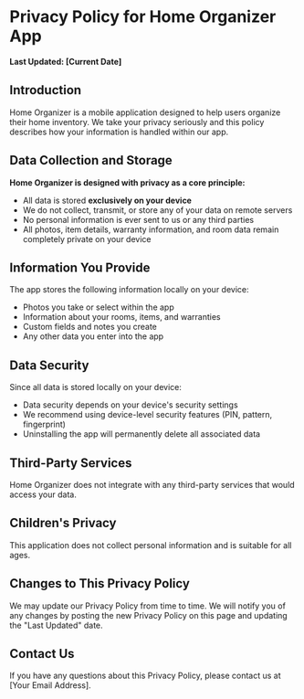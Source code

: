 # Privacy Policy for Home Organizer App

**Last Updated: [Current Date]**

## Introduction

Home Organizer is a mobile application designed to help users organize their home inventory. We take your privacy seriously and this policy describes how your information is handled within our app.

## Data Collection and Storage

**Home Organizer is designed with privacy as a core principle:**

- All data is stored **exclusively on your device**
- We do not collect, transmit, or store any of your data on remote servers
- No personal information is ever sent to us or any third parties
- All photos, item details, warranty information, and room data remain completely private on your device

## Information You Provide

The app stores the following information locally on your device:

- Photos you take or select within the app
- Information about your rooms, items, and warranties
- Custom fields and notes you create
- Any other data you enter into the app

## Data Security

Since all data is stored locally on your device:
- Data security depends on your device's security settings
- We recommend using device-level security features (PIN, pattern, fingerprint)
- Uninstalling the app will permanently delete all associated data

## Third-Party Services

Home Organizer does not integrate with any third-party services that would access your data.

## Children's Privacy

This application does not collect personal information and is suitable for all ages.

## Changes to This Privacy Policy

We may update our Privacy Policy from time to time. We will notify you of any changes by posting the new Privacy Policy on this page and updating the "Last Updated" date.

## Contact Us

If you have any questions about this Privacy Policy, please contact us at [Your Email Address].
